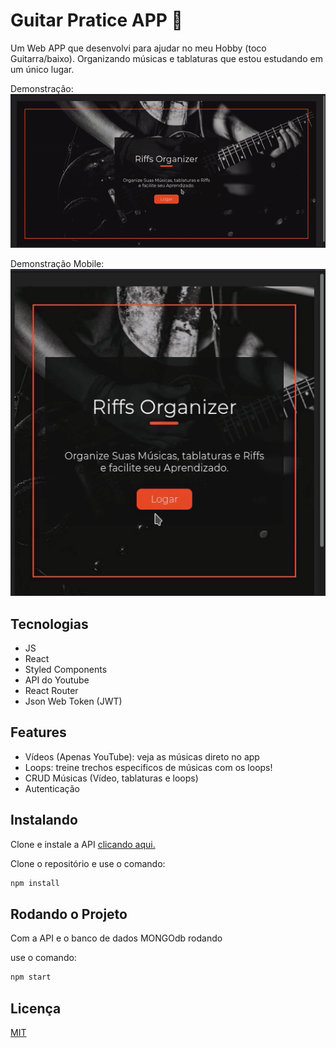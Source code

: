 # Guitar Pratice APP :guitar:

Um Web APP que desenvolvi para ajudar no meu Hobby (toco Guitarra/baixo). Organizando músicas e tablaturas que estou estudando em um único lugar.

Demonstração:
![demonstração do APP](gifs/overview.gif)

Demonstração Mobile:
![demonstração do APP](gifs/overviewm.gif)

## Tecnologias

- JS
- React
- Styled Components
- API do Youtube
- React Router
- Json Web Token (JWT)

## Features

- Vídeos (Apenas YouTube): veja as músicas direto no app
- Loops: treine trechos especificos de músicas com os loops!
- CRUD Músicas (Vídeo, tablaturas e loops)
- Autenticação

## Instalando

Clone e instale a API [clicando aqui.](https://github.com/BrunoMendes41/GuitarPraticeOrganizerApi)

Clone o repositório e use o comando:

```bash
npm install
```

## Rodando o Projeto

Com a API e o banco de dados MONGOdb rodando

use o comando:

```bash
npm start
```

## Licença

[MIT](https://choosealicense.com/licenses/mit/)
